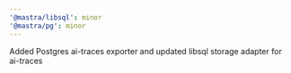 ```yaml
---
'@mastra/libsql': minor
'@mastra/pg': minor
---
```


Added Postgres ai-traces exporter and updated libsql storage adapter for ai-traces
